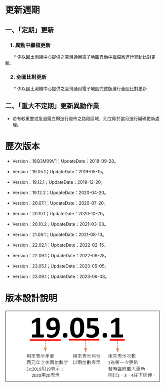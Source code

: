 # 更新週期

## 一、「定期」更新

### &emsp;1. 異動中繼檔更新

&emsp;&emsp;* 係以國土測繪中心提供之臺灣通用電子地圖異動中繼檔案進行異動比對更新。

### &emsp;2. 全圖比對更新

&emsp;&emsp;* 係以國土測繪中心提供之臺灣通用電子地圖完整版進行全圖比對更新

## 二、「重大不定期」更新異動作業

* 若有較重要或急迫需立即進行發佈之路段區域，則立即於當月進行編碼更新處理。

# 歷次版本

* Version：18Q3M09V1；UpdateDate：2018-09-28。

* Version：19.05.1；UpdateDate：2019-05-15。

* Version：19.12.1；UpdateDate：2019-12-20。

* Version：19.12.2；UpdateDate：2020-04-20。

* Version：20.07.1；UpdateDate：2020-07-20。

* Version：20.10.1；UpdateDate：2020-10-20。

* Version：20.10.2；UpdateDate：2021-03-03。

* Version：21.08.1；UpdateDate：2021-08-13。

* Version：22.02.1；UpdateDate：2022-02-15。

* Version：22.09.1；UpdateDate：2022-09-28。

* Version：23.05.1；UpdateDate：2023-05-05。
 
* Version：23.09.1；UpdateDate：2023-09-08。

# 版本設計說明

![](Pic/002.png)
